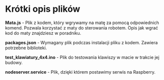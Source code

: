 # Krótki opis plików
**Mata.js** - Plik z kodem, który wgrywamy na matę za pomocą odpowiednich komend. Pozwala korzystać z maty do sterowania robotem. Opis jak wgrać kod do maty znajdziesz w poradniku.

**packages.json** - Wymagany plik podczas instalacji pliku z kodem. Zawiera potrzebne biblioteki.

**test_klawiatury_4x4.ino** - Plik do testowania klawiszy w macie w trakcie jej budowy.

**nodeserver.service** - Plik, dzięki którem postawimy serwis na Raspberry.
